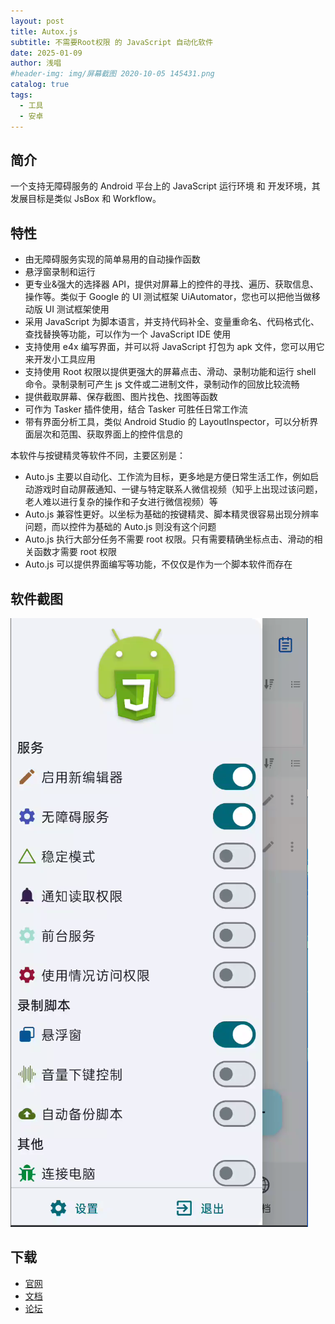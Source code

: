 ```yaml
---
layout: post
title: Autox.js
subtitle: 不需要Root权限 的 JavaScript 自动化软件
date: 2025-01-09
author: 浅唱
#header-img: img/屏幕截图 2020-10-05 145431.png
catalog: true
tags:
  - 工具
  - 安卓
---
```


## 简介

一个支持无障碍服务的 Android 平台上的 JavaScript 运行环境 和 开发环境，其发展目标是类似 JsBox 和 Workflow。

## 特性

- 由无障碍服务实现的简单易用的自动操作函数
- 悬浮窗录制和运行
- 更专业&强大的选择器 API，提供对屏幕上的控件的寻找、遍历、获取信息、操作等。类似于 Google 的 UI 测试框架 UiAutomator，您也可以把他当做移动版 UI 测试框架使用
- 采用 JavaScript 为脚本语言，并支持代码补全、变量重命名、代码格式化、查找替换等功能，可以作为一个 JavaScript IDE 使用
- 支持使用 e4x 编写界面，并可以将 JavaScript 打包为 apk 文件，您可以用它来开发小工具应用
- 支持使用 Root 权限以提供更强大的屏幕点击、滑动、录制功能和运行 shell 命令。录制录制可产生 js 文件或二进制文件，录制动作的回放比较流畅
- 提供截取屏幕、保存截图、图片找色、找图等函数
- 可作为 Tasker 插件使用，结合 Tasker 可胜任日常工作流
- 带有界面分析工具，类似 Android Studio 的 LayoutInspector，可以分析界面层次和范围、获取界面上的控件信息的

本软件与按键精灵等软件不同，主要区别是：

- Auto.js 主要以自动化、工作流为目标，更多地是方便日常生活工作，例如启动游戏时自动屏蔽通知、一键与特定联系人微信视频（知乎上出现过该问题，老人难以进行复杂的操作和子女进行微信视频）等
- Auto.js 兼容性更好。以坐标为基础的按键精灵、脚本精灵很容易出现分辨率问题，而以控件为基础的 Auto.js 则没有这个问题
- Auto.js 执行大部分任务不需要 root 权限。只有需要精确坐标点击、滑动的相关函数才需要 root 权限
- Auto.js 可以提供界面编写等功能，不仅仅是作为一个脚本软件而存在

## 软件截图

![](/img/2025-01-09-16-04-42.png)

## 下载

- [官网](https://github.com/aiselp/AutoX)
- [文档](https://autoxjs.dayudada.com/)
- [论坛](http://autoxjs.com/)
